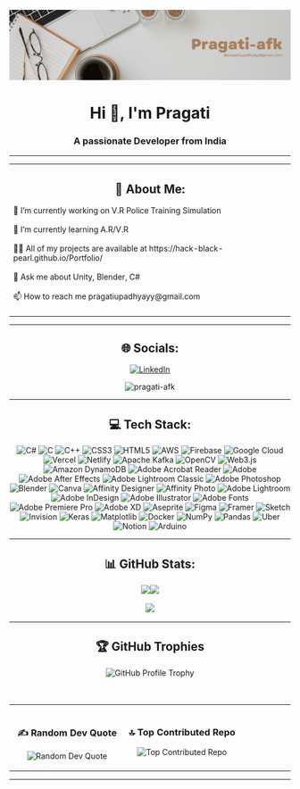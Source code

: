 ![Alt text](https://github.com/pragati-afk/pragati-afk/blob/main/Pragati-afk%20(2).png)
<h1 align="center">Hi 👋, I'm Pragati </h1>
<h3 align="center">A passionate Developer from India</h3>
<hr/>
<table>
    <td>
<h2 align="center">💫 About Me:</h2>
🔭 I’m currently working on V.R Police Training Simulation&nbsp&nbsp&nbsp&nbsp&nbsp&nbsp&nbsp&nbsp&nbsp&nbsp&nbsp&nbsp&nbsp&nbsp&nbsp&nbsp&nbsp&nbsp<br><br>🌱 I’m currently learning A.R/V.R<br><br>👨‍💻 All of my projects are available at https://hack-black-pearl.github.io/Portfolio/ &nbsp&nbsp&nbsp&nbsp&nbsp&nbsp&nbsp&nbsp&nbsp&nbsp&nbsp&nbsp&nbsp&nbsp&nbsp&nbsp&nbsp&nbsp&nbsp&nbsp&nbsp&nbsp&nbsp&nbsp&nbsp&nbsp&nbsp&nbsp&nbsp&nbsp&nbsp&nbsp&nbsp&nbsp&nbsp&nbsp&nbsp&nbsp&nbsp&nbsp&nbsp&nbsp&nbsp&nbsp&nbsp&nbsp&nbsp&nbsp&nbsp&nbsp&nbsp&nbsp<br><br>💬 Ask me about Unity, Blender, C#<br><br>📫 How to reach me pragatiupadhyayy@gmail.com<br><br>
        </td>
</table>


<hr/>



<div align="center">
    <h2>🌐 Socials:</h2>
    <a href="https://linkedin.com/in/pragati-upadhyay-a663b4290">
        <img src="https://img.shields.io/badge/LinkedIn-%230077B5.svg?logo=linkedin&logoColor=white" alt="LinkedIn">
    </a>
</div>
<p align="center"> <img src="https://komarev.com/ghpvc/?username=pragati-afk&label=Profile%20views&color=0e75b6&style=flat" alt="pragati-afk" /> </p>

<hr/>
<div align="center">
    <h2 align="center">💻 Tech Stack:</h2>
    <img src="https://img.shields.io/badge/c%23-%23239120.svg?style=for-the-badge&logo=csharp&logoColor=white" alt="C#">
    <img src="https://img.shields.io/badge/c-%2300599C.svg?style=for-the-badge&logo=c&logoColor=white" alt="C">
    <img src="https://img.shields.io/badge/c++-%2300599C.svg?style=for-the-badge&logo=c%2B%2B&logoColor=white" alt="C++">
    <img src="https://img.shields.io/badge/css3-%231572B6.svg?style=for-the-badge&logo=css3&logoColor=white" alt="CSS3">
    <img src="https://img.shields.io/badge/html5-%23E34F26.svg?style=for-the-badge&logo=html5&logoColor=white" alt="HTML5">
    <img src="https://img.shields.io/badge/AWS-%23FF9900.svg?style=for-the-badge&logo=amazon-aws&logoColor=white" alt="AWS">
    <img src="https://img.shields.io/badge/firebase-%23039BE5.svg?style=for-the-badge&logo=firebase" alt="Firebase">
    <img src="https://img.shields.io/badge/GoogleCloud-%234285F4.svg?style=for-the-badge&logo=google-cloud&logoColor=white" alt="Google Cloud">
    <img src="https://img.shields.io/badge/vercel-%23000000.svg?style=for-the-badge&logo=vercel&logoColor=white" alt="Vercel">
    <img src="https://img.shields.io/badge/netlify-%23000000.svg?style=for-the-badge&logo=netlify&logoColor=#00C7B7" alt="Netlify">
    <img src="https://img.shields.io/badge/Apache%20Kafka-000?style=for-the-badge&logo=apachekafka" alt="Apache Kafka">
    <img src="https://img.shields.io/badge/opencv-%23white.svg?style=for-the-badge&logo=opencv&logoColor=white" alt="OpenCV">
    <img src="https://img.shields.io/badge/web3.js-F16822?style=for-the-badge&logo=web3.js&logoColor=white" alt="Web3.js">
    <img src="https://img.shields.io/badge/Amazon%20DynamoDB-4053D6?style=for-the-badge&logo=Amazon%20DynamoDB&logoColor=white" alt="Amazon DynamoDB">
    <img src="https://img.shields.io/badge/Adobe%20Acrobat%20Reader-EC1C24.svg?style=for-the-badge&logo=Adobe%20Acrobat%20Reader&logoColor=white" alt="Adobe Acrobat Reader">
    <img src="https://img.shields.io/badge/adobe-%23FF0000.svg?style=for-the-badge&logo=adobe&logoColor=white" alt="Adobe">
    <img src="https://img.shields.io/badge/Adobe%20After%20Effects-9999FF.svg?style=for-the-badge&logo=Adobe%20After%20Effects&logoColor=white" alt="Adobe After Effects">
    <img src="https://img.shields.io/badge/Adobe%20Lightroom%20Classic-31A8FF.svg?style=for-the-badge&logo=Adobe%20Lightroom%20Classic&logoColor=white" alt="Adobe Lightroom Classic">
    <img src="https://img.shields.io/badge/adobe%20photoshop-%2331A8FF.svg?style=for-the-badge&logo=adobe%20photoshop&logoColor=white" alt="Adobe Photoshop">
    <img src="https://img.shields.io/badge/blender-%23F5792A.svg?style=for-the-badge&logo=blender&logoColor=white" alt="Blender">
    <img src="https://img.shields.io/badge/Canva-%2300C4CC.svg?style=for-the-badge&logo=Canva&logoColor=white" alt="Canva">
    <img src="https://img.shields.io/badge/affinity%20designer-%231B72BE.svg?style=for-the-badge&logo=affinity-designer&logoColor=white" alt="Affinity Designer">
    <img src="https://img.shields.io/badge/affinity%20photo-%237E4DD2.svg?style=for-the-badge&logo=affinity-photo&logoColor=white" alt="Affinity Photo">
    <img src="https://img.shields.io/badge/Adobe%20Lightroom-31A8FF.svg?style=for-the-badge&logo=Adobe%20Lightroom&logoColor=white" alt="Adobe Lightroom">
    <img src="https://img.shields.io/badge/Adobe%20InDesign-49021F?style=for-the-badge&logo=adobeindesign&logoColor=FF3366" alt="Adobe InDesign">
    <img src="https://img.shields.io/badge/adobe%20illustrator-%23FF9A00.svg?style=for-the-badge&logo=adobe%20illustrator&logoColor=white" alt="Adobe Illustrator">
    <img src="https://img.shields.io/badge/Adobe%20Fonts-000B1D.svg?style=for-the-badge&logo=Adobe%20Fonts&logoColor=white" alt="Adobe Fonts">
    <img src="https://img.shields.io/badge/Adobe%20Premiere%20Pro-9999FF.svg?style=for-the-badge&logo=Adobe%20Premiere%20Pro&logoColor=white" alt="Adobe Premiere Pro">
    <img src="https://img.shields.io/badge/Adobe%20XD-470137?style=for-the-badge&logo=Adobe%20XD&logoColor=#FF61F6" alt="Adobe XD">
    <img src="https://img.shields.io/badge/Aseprite-FFFFFF?style=for-the-badge&logo=Aseprite&logoColor=#7D929E" alt="Aseprite">
    <img src="https://img.shields.io/badge/figma-%23F24E1E.svg?style=for-the-badge&logo=figma&logoColor=white" alt="Figma">
    <img src="https://img.shields.io/badge/Framer-black?style=for-the-badge&logo=framer&logoColor=blue" alt="Framer">
    <img src="https://img.shields.io/badge/Sketch-FFB387?style=for-the-badge&logo=sketch&logoColor=black" alt="Sketch">
    <img src="https://img.shields.io/badge/invision-FF3366?style=for-the-badge&logo=invision&logoColor=white" alt="Invision">
    <img src="https://img.shields.io/badge/Keras-%23D00000.svg?style=for-the-badge&logo=Keras&logoColor=white" alt="Keras">
    <img src="https://img.shields.io/badge/Matplotlib-%23ffffff.svg?style=for-the-badge&logo=Matplotlib&logoColor=black" alt="Matplotlib">
    <img src="https://img.shields.io/badge/docker-%230db7ed.svg?style=for-the-badge&logo=docker&logoColor=white" alt="Docker">
    <img src="https://img.shields.io/badge/numpy-%23013243.svg?style=for-the-badge&logo=numpy&logoColor=white" alt="NumPy">
    <img src="https://img.shields.io/badge/pandas-%23150458.svg?style=for-the-badge&logo=pandas&logoColor=white" alt="Pandas">
    <img src="https://img.shields.io/badge/Uber-%23000000.svg?style=for-the-badge&logo=Uber&logoColor=white" alt="Uber">
    <img src="https://img.shields.io/badge/Notion-%23000000.svg?style=for-the-badge&logo=notion&logoColor=white" alt="Notion">
    <img src="https://img.shields.io/badge/-Arduino-00979D?style=for-the-badge&logo=Arduino&logoColor=white" alt="Arduino">
</div>
<hr/>


<div align="center">
    <h2 align="center">📊 GitHub Stats:</h2>
<p>
  <img src="https://github-readme-stats.vercel.app/api?username=pragati-afk&theme=radical&hide_border=false&include_all_commits=true&count_private=true" /><img src="https://github-readme-streak-stats.herokuapp.com/?user=pragati-afk&theme=radical&hide_border=false" /><br/></p>
  <p align="center">
  <img src="https://github-readme-stats.vercel.app/api/top-langs/?username=pragati-afk" />
</p>
</div>

<hr/> 

<h2 align="center">🏆 GitHub Trophies</h2>
<div align="center">
    <img src="https://github-profile-trophy.vercel.app/?username=pragati-afk&theme=radical&no-frame=false&no-bg=true&margin-w=4" alt="GitHub Profile Trophy">
</div>
<br/>
<br/>
<hr/>

<table style="border-collapse: collapse;">
  <tr>
    <td style="width: 50%; text-align: center; border: 1px solid transparent; vertical-align: top;">
      <h3>✍️ Random Dev Quote</h3>
      <img src="https://quotes-github-readme.vercel.app/api?type=horizontal&theme=radical" alt="Random Dev Quote">
    </td>
    <td style="width: 50%; text-align: center; border: 1px solid transparent; vertical-align: top;">
      <h3>🔝 Top Contributed Repo</h3>
      <img src="https://github-contributor-stats.vercel.app/api?username=pragati-afk&limit=5&theme=dark&combine_all_yearly_contributions=true" alt="Top Contributed Repo">
    </td>
  </tr>
</table>






<hr/>



---


